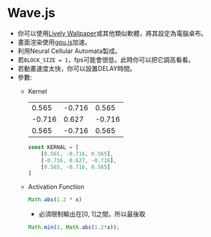 # Wave.js
* 你可以使用[Lively Wallpaper](https://apps.microsoft.com/detail/9ntm2qc6qws7?hl=en-US&gl=US)或其他類似軟體，將其設定為電腦桌布。
* 畫面渲染使用[gpu.js](https://github.com/gpujs/gpu.js)加速。
* 利用Neural Cellular Automata製成。
* 若`BLOCK_SIZE = 1`，fps可能會很低，此時你可以把它調高看看。
* 若動畫速度太快，你可以設置DELAY時間。
* 參數:
    * Kernel

        |  |  |  |
        | -------- | -------- | -------- |
        | 0.565     | -0.716     | 0.565     |
        | -0.716     | 0.627     | -0.716     |
        | 0.565     | -0.716     | 0.565     |

        ```javascript
        const KERNAL = [
            [0.565, -0.716, 0.565],
            [-0.716, 0.627, -0.716],
            [0.565, -0.716, 0.565]
        ]
        ```
        
    * Activation Function
        ```javascript
        Math.abs(1.2 * x)
        ```
        * 必須限制輸出在[0, 1]之間，所以最後取
        ```javascript
        Math.min(1, Math.abs(1.2*x));
        ```


    